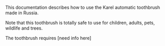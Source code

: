 
This documentation describes how to use the Karel automatic toothbrush made in Russia.

Note that this toothbrush is totally safe to use for children, adults, pets, wildlife and trees.

The toothbrush requires [need info here] 